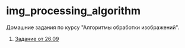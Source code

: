 # img_processing_algorithm
Домашние задания по курсу "Алгоритмы обработки изображений".

1) [Задание от 26.09](task-1/README.md)
